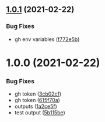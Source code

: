 ## [1.0.1](https://github.com/ambimax/testrepo-semantic-composer-releases/compare/v1.0.0...v1.0.1) (2021-02-22)


### Bug Fixes

* gh env variables ([f772e5b](https://github.com/ambimax/testrepo-semantic-composer-releases/commit/f772e5b453b7325e1829c915865be79f051bad4c))

# 1.0.0 (2021-02-22)


### Bug Fixes

* gh token ([3cb02cf](https://github.com/ambimax/testrepo-semantic-composer-releases/commit/3cb02cfe6119e2c8c46dbdfe3e86bec6a51ca6f0))
* gh token ([615f70a](https://github.com/ambimax/testrepo-semantic-composer-releases/commit/615f70a6d16d4f35155a3ffe0351c0e1f33d0b6c))
* outputs ([1a2ce5f](https://github.com/ambimax/testrepo-semantic-composer-releases/commit/1a2ce5f0a56cd8b067f13404ac33d25a3e6ecd74))
* test output ([5b115be](https://github.com/ambimax/testrepo-semantic-composer-releases/commit/5b115bee72ef402c795cd0f9577c9286113553be))
